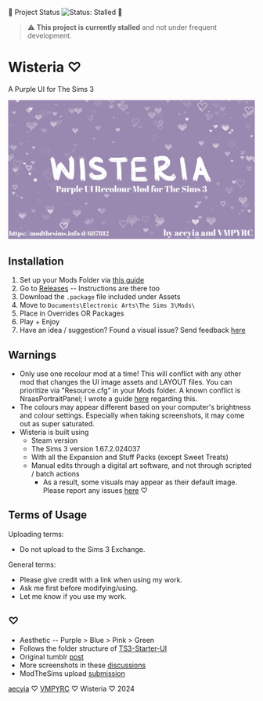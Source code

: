🚨 Project Status ![Status: Stalled](https://img.shields.io/badge/status-stalled-yellow) 🚨

> ⚠️ **This project is currently stalled** and not under frequent development.

# Wisteria ♡

A Purple UI for The Sims 3

![Wisteria](Wisteria.png)

## Installation

1. Set up your Mods Folder via [this guide](https://modthesims.info/wiki.php?title=Game_Help:Installing_Sims_3_Package_Files/Setup_and_Files)
2. Go to [Releases](https://github.com/aecyia/Wisteria/releases) -- Instructions are there too
3. Download the `.package` file included under Assets
4. Move to `Documents\Electronic Arts\The Sims 3\Mods\`
5. Place in Overrides OR Packages
6. Play + Enjoy
7. Have an idea / suggestion? Found a visual issue? Send feedback [here](https://github.com/aecyia/Wisteria/issues)

## Warnings

- Only use one recolour mod at a time! This will conflict with any other mod that changes the UI image assets and LAYOUT files. You can prioritize via "Resource.cfg" in your Mods folder. A known conflict is NraasPortraitPanel; I wrote a guide [here](https://www.tumblr.com/simmanity/769176027071168512/) regarding this.
- The colours may appear different based on your computer's brightness and colour settings. Especially when taking screenshots, it may come out as super saturated.
- Wisteria is built using
  - Steam version
  - The Sims 3 version 1.67.2.024037
  - With all the Expansion and Stuff Packs (except Sweet Treats)
  - Manual edits through a digital art software, and not through scripted / batch actions
    - As a result, some visuals may appear as their default image. Please report any issues [here](https://github.com/aecyia/Wisteria/issues) ♡

## Terms of Usage

Uploading terms:
- Do not upload to the Sims 3 Exchange.

General terms:
- Please give credit with a link when using my work.
- Ask me first before modifying/using.
- Let me know if you use my work.

## ♡

- Aesthetic -- Purple > Blue > Pink > Green
- Follows the folder structure of [TS3-Starter-UI](https://github.com/VMPYRC/TS3-Starter-UI)
- Original tumblr [post](https://www.tumblr.com/simmanity/766360206910357504/)
- More screenshots in these [discussions](https://github.com/aecyia/Wisteria/discussions/)
- ModTheSims upload [submission](https://modthesims.info/d/687812)

[aecyia](https://github.com/aecyia) ♡ [VMPYRC](https://github.com/VMPYRC) ♡ Wisteria ♡ 2024
